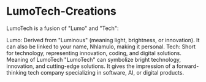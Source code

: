 # LumoTech-Creations
LumoTech is a fusion of "Lumo" and "Tech":

Lumo: Derived from "Luminous" (meaning light, brightness, or innovation). It can also be linked to your name, Nhlamulo, making it personal.
Tech: Short for technology, representing innovation, coding, and digital solutions.
Meaning of LumoTech
"LumoTech" can symbolize bright technology, innovation, and cutting-edge solutions. It gives the impression of a forward-thinking tech company specializing in software, AI, or digital products.
